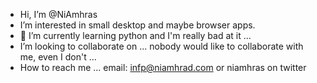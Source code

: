 - Hi, I’m @NiAmhras
- I’m interested in small desktop and maybe browser apps.
- 🌱 I’m currently learning python and I'm really bad at it ... 
- I’m looking to collaborate on ... nobody would like to collaborate with me, even I don't ... 
- How to reach me ... email: infp@niamhrad.com or niamhras on twitter 

<!---
NiAmhras/NiAmhras is a ✨ special ✨ repository because its `README.md` (this file) appears on your GitHub profile.
You can click the Preview link to take a look at your changes.
--->
